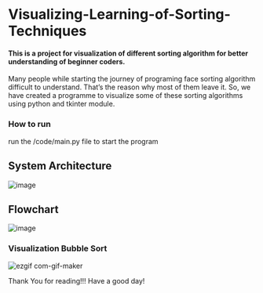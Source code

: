 # Visualizing-Learning-of-Sorting-Techniques
#### This is a project for visualization of different sorting algorithm for better understanding of beginner coders.

Many people while starting the journey of programing face sorting algorithm difficult to understand. That’s the reason why most of them leave it. So, we have created a programme to visualize some of these sorting algorithms using python and tkinter module.

### How to run
run the /code/main.py file to start the program

## System Architecture
![image](https://user-images.githubusercontent.com/80695146/151689918-61a6f844-b108-4ee2-ae0a-833b96bd16ec.png)

## Flowchart
![image](https://user-images.githubusercontent.com/80695146/151689952-64ffc604-0db6-4ea6-b2b7-10f0eba03348.png)

### Visualization Bubble Sort
![ezgif com-gif-maker](https://user-images.githubusercontent.com/80695146/151690139-5588a60e-6d6a-450a-8b82-c95e8c418879.gif)

Thank You for reading!!!
Have a good day!

